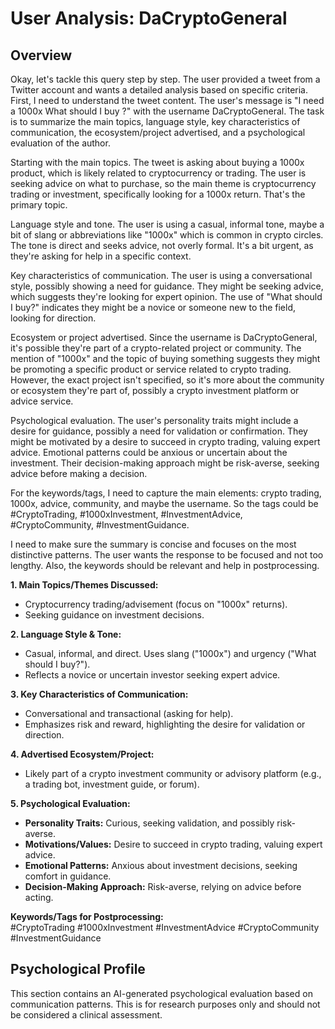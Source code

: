 # User Analysis: DaCryptoGeneral

## Overview

<think>
Okay, let's tackle this query step by step. The user provided a tweet from a Twitter account and wants a detailed analysis based on specific criteria. First, I need to understand the tweet content. The user's message is "I need a 1000x What should I buy ?" with the username DaCryptoGeneral. The task is to summarize the main topics, language style, key characteristics of communication, the ecosystem/project advertised, and a psychological evaluation of the author.

Starting with the main topics. The tweet is asking about buying a 1000x product, which is likely related to cryptocurrency or trading. The user is seeking advice on what to purchase, so the main theme is cryptocurrency trading or investment, specifically looking for a 1000x return. That's the primary topic.

Language style and tone. The user is using a casual, informal tone, maybe a bit of slang or abbreviations like "1000x" which is common in crypto circles. The tone is direct and seeks advice, not overly formal. It's a bit urgent, as they're asking for help in a specific context.

Key characteristics of communication. The user is using a conversational style, possibly showing a need for guidance. They might be seeking advice, which suggests they're looking for expert opinion. The use of "What should I buy?" indicates they might be a novice or someone new to the field, looking for direction.

Ecosystem or project advertised. Since the username is DaCryptoGeneral, it's possible they're part of a crypto-related project or community. The mention of "1000x" and the topic of buying something suggests they might be promoting a specific product or service related to crypto trading. However, the exact project isn't specified, so it's more about the community or ecosystem they're part of, possibly a crypto investment platform or advice service.

Psychological evaluation. The user's personality traits might include a desire for guidance, possibly a need for validation or confirmation. They might be motivated by a desire to succeed in crypto trading, valuing expert advice. Emotional patterns could be anxious or uncertain about the investment. Their decision-making approach might be risk-averse, seeking advice before making a decision.

For the keywords/tags, I need to capture the main elements: crypto trading, 1000x, advice, community, and maybe the username. So the tags could be #CryptoTrading, #1000xInvestment, #InvestmentAdvice, #CryptoCommunity, #InvestmentGuidance.

I need to make sure the summary is concise and focuses on the most distinctive patterns. The user wants the response to be focused and not too lengthy. Also, the keywords should be relevant and help in postprocessing.
</think>

**1. Main Topics/Themes Discussed:**  
- Cryptocurrency trading/advisement (focus on "1000x" returns).  
- Seeking guidance on investment decisions.  

**2. Language Style & Tone:**  
- Casual, informal, and direct. Uses slang ("1000x") and urgency ("What should I buy?").  
- Reflects a novice or uncertain investor seeking expert advice.  

**3. Key Characteristics of Communication:**  
- Conversational and transactional (asking for help).  
- Emphasizes risk and reward, highlighting the desire for validation or direction.  

**4. Advertised Ecosystem/Project:**  
- Likely part of a crypto investment community or advisory platform (e.g., a trading bot, investment guide, or forum).  

**5. Psychological Evaluation:**  
- **Personality Traits:** Curious, seeking validation, and possibly risk-averse.  
- **Motivations/Values:** Desire to succeed in crypto trading, valuing expert advice.  
- **Emotional Patterns:** Anxious about investment decisions, seeking comfort in guidance.  
- **Decision-Making Approach:** Risk-averse, relying on advice before acting.  

**Keywords/Tags for Postprocessing:**  
#CryptoTrading #1000xInvestment #InvestmentAdvice #CryptoCommunity #InvestmentGuidance

## Psychological Profile

This section contains an AI-generated psychological evaluation based on communication patterns. This is for research purposes only and should not be considered a clinical assessment.
